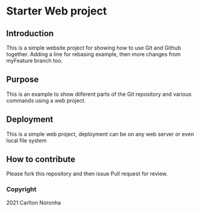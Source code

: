 # Starter Web project

## Introduction

This is a simple website project for showing how to use Git and Github together.
Adding a line for rebasing example, then more changes from myFeature branch too.

## Purpose

This is an example to show diiferent parts of the Git repository and various commands using a
web project.

## Deployment

This is a simple web project, deployment can be on any web server or even local file system

## How to contribute

Please fork this repository and then issue Pull request for review.

### Copyright

2021 Carlton Noronha